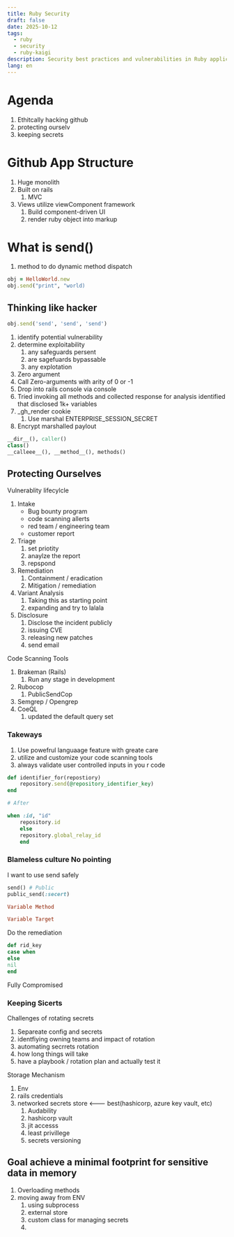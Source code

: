 ```yaml
---
title: Ruby Security
draft: false
date: 2025-10-12
tags:
  - ruby
  - security
  - ruby-kaigi
description: Security best practices and vulnerabilities in Ruby applications
lang: en
---
```


# Agenda
1. Ethitcally hacking github
2. protecting ourselv
3. keeping secrets

# Github App Structure
1. Huge monolith
2. Built on rails
	1. MVC
3. Views utilize viewComponent framework
	1. Build component-driven UI
	2. render ruby object into markup

# What is send()
1. method to do dynamic method dispatch

```ruby
obj = HelloWorld.new
obj.send("print", "world)
```

## Thinking like hacker
```ruby
obj.send('send', 'send', 'send')
```
1. identify potential vulnerability
2. determine exploitability
	1. any safeguards persent
	2. are sagefuards bypassable
	3. any explotation 
3. Zero argument
4. Call Zero-arguments with arity of 0 or -1
5. Drop into rails console via console
6. Tried invoking all methods and collected response for analysis
identified that disclosed 1k+ variables
7. _gh_render cookie
	1. Use marshal ENTERPRISE_SESSION_SECRET
8. Encrypt marshalled paylout


```ruby
__dir__(), caller()
class()
__calleee__(), __method__(), methods()
```

## Protecting Ourselves

Vulnerablity lifecylcle
1. Intake
	* Bug bounty program
	* code scanning allerts
	* red team / engineering team
	* customer report
2. Triage
	1. set priotity
	2. anaylze the report
	3. repspond
3. Remediation
	1. Containment / eradication
	2. Mitigation / remediation
4. Variant Analysis
	1. Taking this as starting point
	2. expanding and try to lalala
5. Disclosure
	1. Disclose the incident publicly
	2. issuing CVE
	3. releasing new patches
	4. send email

Code Scanning Tools
1. Brakeman (Rails)
	1. Run any stage in development
2. Rubocop
	1. PublicSendCop
3. Semgrep / Opengrep
4. CoeQL
	1. updated the default query set

### Takeways
1. Use powefrul languaage feature with greate care
2. utilize and customize your code scanning tools
3. always validate user controlled inputs in you r code



```ruby
def identifier_for(repostiory)
	repository.send(@repository_identifier_key)
end

# After

when :id, "id"
	repository.id
	else
	repository.global_relay_id
	end
```

### Blameless culture No pointing

I want to use send safely
```ruby
send() # Public
public_send(:secert)
```

```ruby
Variable Method

Variable Target
```

Do the remediation

```ruby
def rid_key
case when
else
nil
end
```

Fully Compromised

### Keeping Sicerts
Challenges of rotating secrets
1. Separeate config and secrets
2. identfiying owning teams and impact of rotation
3. automating secrrets rotation
4. how long things will take
5. have a playbook / rotation plan and actually test it

Storage Mechanism
1. Env
2. rails credentials
3. networked secrets store <--- best(hashicorp, azure key vault, etc)
	1. Audability
	2. hashicorp vault
	3. jit accesss
	4. least privillege
	5. secrets versioning


## Goal achieve a minimal footprint for sensitive data in memory
1. Overloading methods
2. moving away from ENV
	1. using subprocess
	2. external store
	3. custom class for managing secrets
	4. 
